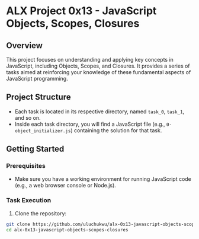 # ALX Project 0x13 - JavaScript Objects, Scopes, Closures

## Overview

This project focuses on understanding and applying key concepts in JavaScript, including Objects, Scopes, and Closures. It provides a series of tasks aimed at reinforcing your knowledge of these fundamental aspects of JavaScript programming.

## Project Structure

- Each task is located in its respective directory, named `task_0`, `task_1`, and so on.
- Inside each task directory, you will find a JavaScript file (e.g., `0-object_initializer.js`) containing the solution for that task.

## Getting Started

### Prerequisites

- Make sure you have a working environment for running JavaScript code (e.g., a web browser console or Node.js).

### Task Execution

1. Clone the repository:

```bash
git clone https://github.com/uluchukwu/alx-0x13-javascript-objects-scopes-closures.git
cd alx-0x13-javascript-objects-scopes-closures

